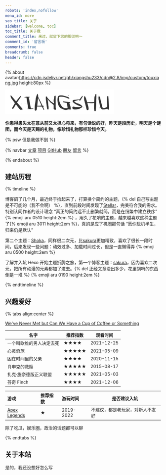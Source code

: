 ```yaml
---
robots: 'index,nofollow'
menu_id: more
seo_title: 关于
sidebar: [welcome, toc]
toc_title: 关于我
comment_title: 来过，就留下您的脚印吧～
comment_id: '留言板'
comments: true
breadcrumb: false
header: false
---
```


{% about avatar:https://cdn.jsdelivr.net/gh/xiangshu233/cdn@2.8/img/custom/touxiang.jpg height:80px %}

<img height="80px" alt="离鸣" src="./../logo.png">

**你患得患失太在意从前又太担心将来，有句话说的好，昨天是段历史，明天是个谜团，而今天是天赐的礼物，像珍惜礼物那样珍惜今天。**

{% psw 但是我做不到 %}


{% navbar [文章](/) [项目](/wiki/) [GitHub](https://github.com/xiangshu233) [朋友](/friends/) [留言](#comments) %}

{% endabout %}

## 建站历程


{% timeline %}

<!-- node 2022年1月  -->

博客鸽了几个月，最近终于捡起来了，打算换个简约的主题，{% del 自己写主题是不可能的（我不会啊） %}，直到前段时间发现了[Stellar](https://xaoxuu.com/wiki/stellar/)，完美符合我的需求。特别认同作者的设计理念 “真正的简约远不止删繁就简，而是在纷繁中建立秩序” {% emoji aru 0510 height:2em %} ，用久了花哨的主题，越来越喜欢这种主题了{% emoji aru 3011 height:2em %}，真的是应了机圈那句话 “愿你玩机半生，归来仍是默认”


<!-- node 2021年2月 -->

第二个主题：[Shoka](https://shoka.lostyu.me/computer-science/note/theme-shoka-doc/)，同样很二次元，比[sakura](https://github.com/honjun/hexo-theme-sakura)更加精致，喜欢了很长一段时间，后来发现一些问题：动效过多、加载时间过长，但是一直懒得弄 {% emoji aru 0500 height:2em %}


<!-- node 2019年6月 -->

了解并入坑 Hexo 开始主题折腾之旅，第一个博客主题：[sakura](https://github.com/honjun/hexo-theme-sakura)，因为喜欢二次元，把所有动漫的元素都加了进去。{% del 正经文章没出多少，花里胡哨的东西倒是一堆 %} {% emoji aru 0190 height:2em %}

{% endtimeline %}

## 兴趣爱好

{% tabs align:center %}

<!-- tab 音乐 -->

[We've Never Met but Can We Have a Cup of Coffee or Something](https://music.163.com/#/song?id=1398802958)

<!-- tab 影视 -->

| 名字                     | 推荐指数 | 观看时间   |
| ------------------------ | -------- | ---------- |
| 一个叫欧维的男人决定去死 | ★★★★     | 2021-12-25 |
| 心灵奇旅                 | ★★★★★    | 2021-05-09 |
| 困在时间里的父亲         | ★★★★     | 2020-11-15 |
| 肖申克的救赎             | ★★★★★    | 2015-08-17 |
| 扎克·施奈德版正义联盟    | ★★★★★    | 2021-05-03 |
| 芬奇 Finch               | ★★★★     | 2021-12-06 |

<!-- tab 游戏 -->

| 游戏            | 推荐指数 | 游玩时间 | 是否建议入坑 |
| :-------------- | :------- | :------- | -------- |
| [Apex Legends](https://www.ea.com/games/apex-legends?isLocalized=true)| ★        | 2019-2022     | 不建议，都是老玩家，对新人不友好 |

<!-- tab 话题 -->

除了吃瓜，娱乐圈，政治的话题都可以聊

{% endtabs %}

## 关于本站

是的，我还没想好怎么写

